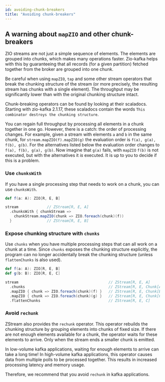 ```yaml
---
id: avoiding-chunk-breakers
title: "Avoiding chunk-breakers"
---
```


## A warning about `mapZIO` and other chunk-breakers

ZIO streams are not just a simple sequence of elements. The elements are grouped into chunks, which makes many
operations faster. Zio-kafka helps with this by guaranteeing that all records (for a given partition) fetched together
from the broker are grouped into one chunk.

Be careful when using `mapZIO`, `tap` and some other stream operators that break the chunking structure of the stream
(or more precisely, the resulting stream has chunks with a single element). The throughput may be significantly lower
than with the original chunking structure intact.

Chunk-breaking operators can be found by looking at their scaladocs. Starting with zio-kafka 2.1.17, these scaladocs
contain the words `This combinator destroys the chunking structure`.

You can regain full throughput by processing all elements in a chunk together in one go. However, there is a catch: the
order of processing changes. For example, given a stream with elements `a` and `b` in the same chunk, for
`stream.mapZIO(f).mapZIO(g)` the evaluation order is `f(a), g(a), f(b), g(b)`. For the alternatives listed below the
evaluation order changes to `f(a), f(b), g(a), g(b)`. Now imagine that `g(a)` fails, with `mapZIO` `f(b)` is not
executed, but with the alternatives it _is_ executed. It is up to you to decide if this is a problem.

<!-- NOT YET AVAILABLE YET
### Use `mapZIOChunked`

_Available since zio-streams 2.1.17._

The simplest alternative is the stream operator `mapZIOChunked`; it has the same signature as `mapZIO` .

```scala
def f(a: A): ZIO[R, E, B]

stream               // ZStream[R, E, A]
  .mapZIOChunked(f)  // ZStream[R, E, B]
```
-->

### Use `chunksWith`

If you have a single processing step that needs to work on a chunk, you can use `chunksWith`.

```scala
def f(a: A): ZIO[R, E, B]

stream             // ZStream[R, E, A]
  .chunksWith { chunkStream =>
    chunkStream.mapZIO(chunk => ZIO.foreach(chunk)(f))
  }                // ZStream[R, E, B]
```

### Expose chunking structure with `chunks`

Use `chunks` when you have multiple processing steps that can all work on a chunk at a time. Since `chunks` exposes the
chunking structure explicitly, the program can no longer accidentally break the chunking structure (unless
`flattenChunks` is also used).

```scala
def f(a: A): ZIO[R, E, B]
def g(b: B): ZIO[R, E, C]

stream                                         // ZStream[R, E, A]
  .chunks                                      // ZStream[R, E, Chunk[A]]
  .mapZIO { chunk => ZIO.foreach(chunk)(f) }   // ZStream[R, E, Chunk[B]]
  .mapZIO { chunk => ZIO.foreach(chunk)(g) }   // ZStream[R, E, Chunk[C]]
  .flattenChunks                               // ZStream[R, E, C]
```

<!-- NOT AVAILABLE YET
### Side effects per chunk with `tapChunks`

_Available since zio-streams 2.1.17._

Unlike `tap', the `tapChunks' stream operator preserves the chunking structure and allows side effects per chunk.

```scala
stream                                                     // ZStream[R, E, A]
  .tapChunks(c => ZIO.logInfo(s"Chunk of size ${c.size}")) // ZStream[R, E, A]
```
-->

### Avoid `rechunk`

ZStream also provides the `rechunk` operator. This operator rebuilds the chunking structure by grouping elements into
chunks of fixed size. If there are not enough elements available for a chunk, the operator waits for these elements to
arrive. Only when the stream ends a smaller chunk is emitted.

In low-volume kafka applications, waiting for enough elements to arrive can take a long time! In high-volume kafka
applications, this operator causes data from multiple polls to be processed together. This results in increased
processing latency and memory usage.

Therefore, we recommend that you avoid `rechunk` in kafka applications.